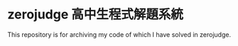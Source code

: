 # zerojudge 高中生程式解題系統

This repository is for archiving my code of which I have solved in zerojudge.
